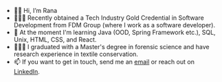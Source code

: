 - 👋🏽 Hi, I’m Rana
- 👩🏽‍💻 Recently obtained a Tech Industry Gold Credential in Software Development from FDM Group (where I work as a software developer).
- 🌱 At the moment I'm learning Java (OOD, Spring Framework etc.), SQL, Unix, HTML, CSS, and React.
- 👩🏽‍🎓 I graduated with a Master's degree in forensic science and have research experience in textile conservation.
- 📫 If you want to get in touch, send me an [email](ranatasalem@gmail.com) or reach out on [LinkedIn](linkedin.com/in/ranatasalem).
